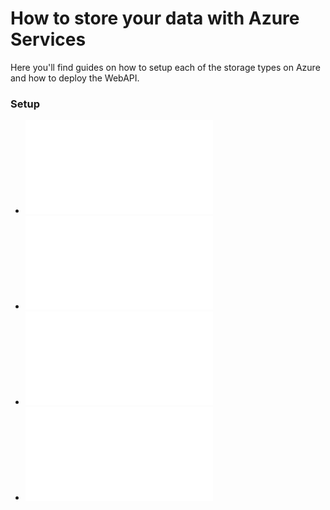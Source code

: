 # How to store your data with Azure Services

Here you'll find guides on how to setup each of the storage types on Azure and how to deploy the WebAPI.

### Setup
 - ![Azure Table](guides/AzureTable/README.md)
 - ![SQL](guides/SQL/README.md)
 - ![CosmosDB](guides/CosmosDB/README.md)
 - ![Deploy WebAPI](guides/Webapp/README.md)